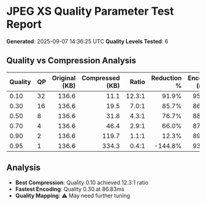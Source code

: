 # JPEG XS Quality Parameter Test Report

**Generated**: 2025-09-07 14:36:25 UTC
**Quality Levels Tested**: 6

## Quality vs Compression Analysis

| Quality | QP | Original (KB) | Compressed (KB) | Ratio | Reduction % | Encode (ms) |
|---------|----|--------------:|----------------:|------:|------------:|------------:|
| 0.10 | 32 | 136.6 | 11.1 | 12.3:1 | 91.9% | 95.47 |
| 0.30 | 16 | 136.6 | 19.5 | 7.0:1 | 85.7% | 86.83 |
| 0.50 | 8 | 136.6 | 31.8 | 4.3:1 | 76.7% | 88.43 |
| 0.70 | 4 | 136.6 | 46.4 | 2.9:1 | 66.0% | 87.53 |
| 0.90 | 2 | 136.6 | 119.7 | 1.1:1 | 12.3% | 89.36 |
| 0.95 | 1 | 136.6 | 334.3 | 0.4:1 | -144.8% | 93.95 |

## Analysis

- **Best Compression**: Quality 0.10 achieved 12.3:1 ratio
- **Fastest Encoding**: Quality 0.30 at 86.83ms
- **Quality Mapping**: ⚠️ May need further tuning
